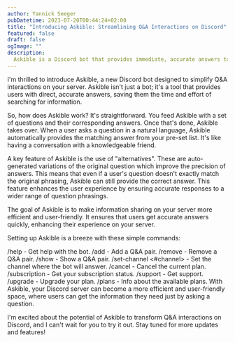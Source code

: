 ```yaml
---
author: Yannick Seeger
pubDatetime: 2023-07-20T00:44:24+02:00
title: "Introducing Askible: Streamlining Q&A Interactions on Discord"
featured: false
draft: false
ogImage: ""
description:
  Askible is a Discord bot that provides immediate, accurate answers to users' questions.
---
```


I'm thrilled to introduce Askible, a new Discord bot designed to simplify Q&A interactions on your server. Askible isn't just a bot; it's a tool that provides users with direct, accurate answers, saving them the time and effort of searching for information.

So, how does Askible work? It's straightforward. You feed Askible with a set of questions and their corresponding answers. Once that's done, Askible takes over. When a user asks a question in a natural language, Askible automatically provides the matching answer from your pre-set list. It's like having a conversation with a knowledgeable friend.

A key feature of Askible is the use of "alternatives". These are auto-generated variations of the original question which improve the precision of answers. This means that even if a user's question doesn't exactly match the original phrasing, Askible can still provide the correct answer. This feature enhances the user experience by ensuring accurate responses to a wider range of question phrasings.

The goal of Askible is to make information sharing on your server more efficient and user-friendly. It ensures that users get accurate answers quickly, enhancing their experience on your server.

Setting up Askible is a breeze with these simple commands:

/help - Get help with the bot.
/add - Add a Q&A pair.
/remove - Remove a Q&A pair.
/show - Show a Q&A pair.
/set-channel <#channel> - Set the channel where the bot will answer.
/cancel - Cancel the current plan.
/subscription - Get your subscription status.
/support - Get support.
/upgrade - Upgrade your plan.
/plans - Info about the available plans.
With Askible, your Discord server can become a more efficient and user-friendly space, where users can get the information they need just by asking a question.

I'm excited about the potential of Askible to transform Q&A interactions on Discord, and I can't wait for you to try it out. Stay tuned for more updates and features!

